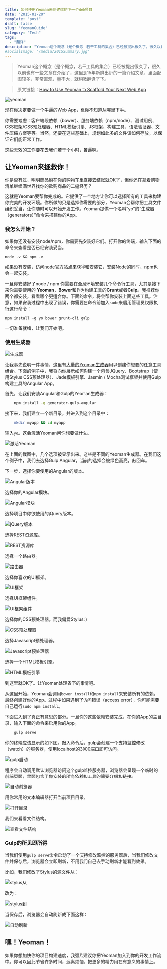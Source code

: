 ```yaml
---
title: 如何使用Yeoman来创建你的下一个Web项目
date: "2015-01-20"
template: "post"
draft: false
slug: "YeomanGuide"
category: "Tech"
tags:
  - "翻译"
description: "Yeoman这个概念（是个概念，若干工具的集合）已经被提出很久了，很久以前也有一些文章在介绍了，这里是15年新鲜出炉的一篇介绍文章，里面配图较多，非常直观，量不大，就稍微翻译了下。"
#socialImage: "/media/2015Summary.jpg"
---
```


> Yeoman这个概念（是个概念，若干工具的集合）已经被提出很久了，很久以前也有一些文章在介绍了，这里是15年新鲜出炉的一篇介绍文章，里面配图较多，非常直观，量不大，就稍微翻译了下。

> 原文链接：[How to Use Yeoman to Scaffold Your Next Web App](http://wes.is/2015/01/13/how-to-use-yeoman-to-scaffold-your-next-web-app/)

<!-- more -->

![yeoman](http://wes.is/content/images/2015/01/yeoman-logo.png)

现在你决定要做一个牛逼的Web App，但你不知道从哪里下手。

你需要考虑：客户端段依赖（bower）、服务端依赖（npm/node）、测试用例、CSS框架/CSS预处理器、HTML模板引擎、JS框架、构建工具、语法验证器、文件压缩方案等等。当然，还要在这些基础上，规划如此多的文件该如何存放，以保证它们能正常工作。

这些无效的工作要花去我们若干个小时，苦逼啊。

## 让Yeoman来拯救你！

你是否有过，明明商品躺在你的购物车里直接去结账就OK了，但你还在拿着购物清单继续满世界找你的欲购商品的二逼经历？

这就是Yeoman要帮你完成的。它提供了一个地方让你可以选择所有的工具来构建你完美的开发环境。你所做的只是选择你需要的部分，Yeoman会帮你把工具文件组织妥当，让你随时可以开始开发工作。Yeoman提供一个名叫“yo”的“生成器（generators）”命令来搭建你的App。

### 我怎么开始？

如果你还没有安装node/npm，你需要先安装好它们。打开你的终端，输入下面的命令来查看是否已经安装妥当。

    node -v && npm -v

如果没有安装，访问[node官方站点](http://nodejs.org/)来获得和安装它，安装Node的同时，[npm](https://www.npmjs.com/)也会一起安装。

一旦你安装好了node / npm 你需要在全局环境安装几个命令行工具，尤其是接下来你需要使用的 **Yeoman**，**Bower**和作为构建工具的**Grunt**或者**Gulp**。我推荐你两个都安装，看看哪个更适合你。下面的命令，将会帮你安装上面这些工具。注意，如果安装过程中出现了错误，你需要在命令前加入`sudo`来启用管理员权限执行这行命令：

    npm install -g yo bower grunt-cli gulp  

一切准备就绪，让我们开始吧。

### 使用生成器

![生成器](http://wes.is/content/images/2015/01/kickstarting-nodejs-projects-with-yeoman-5-638.jpg)

让我事先说明一件事情，这里有[大量的Yeoman生成器](http://yeoman.io/generators/)用以创建你想要的任意工具组合。下面的例子中，我将向你展示如何构建一个包含JQuery、Bootstrap（使用Stylus CSS预处理器）、Jade模板引擎、Jasmin / Mocha测试框架并使用Gulp构建工具的Angular App。

首先，让我们安装Angular和Gulp的Yeoman生成器：

```bash
    npm install -g generator-gulp-angular
```

接下来，我们建立一个新目录，并进入到这个目录中：

```bash
    mkdir myapp && cd myapp  
```

输入`yo`。这会激活Yeoman问你想要做什么。

![激活Yeoman](http://wes.is/content/images/2015/01/Screen-Shot-2015-01-13-at-12-28-37-AM-1.png)

在上面的截图中，几个选项被显示出来。这些是不同的Yeoman生成器。在我们这个例子中，我们去选择Gulp Angular，当前的选择会被绿色高亮，敲回车。

下一步，选择你要使用的Angular的版本。

![Angular版本](http://wes.is/content/images/2015/01/Screen-Shot-2015-01-13-at-12-32-42-AM.png)

选择你的Angular模块。

![Angular模块](http://wes.is/content/images/2015/01/Screen-Shot-2015-01-13-at-12-33-00-AM.png)

选择项目中你欲使用的jQuery版本。

![jQuery版本](http://wes.is/content/images/2015/01/Screen-Shot-2015-01-13-at-12-33-34-AM.png)

选择REST资源库。

![REST资源库](http://wes.is/content/images/2015/01/Screen-Shot-2015-01-13-at-12-36-53-AM.png)

选择一个路由器。

![路由器](http://wes.is/content/images/2015/01/Screen-Shot-2015-01-13-at-12-39-04-AM.png)

选择你喜欢的UI框架。

![UI框架](http://wes.is/content/images/2015/01/Screen-Shot-2015-01-13-at-12-39-53-AM.png)

选择UI框架组件。

![UI框架组件](http://wes.is/content/images/2015/01/Screen-Shot-2015-01-13-at-12-40-50-AM.png)

选择你的CSS预处理器。而我偏爱Stylus :)

![CSS预处理器](http://wes.is/content/images/2015/01/Screen-Shot-2015-01-13-at-12-41-52-AM.png)

选择Javascript预处理器。

![Javascript预处理器](http://wes.is/content/images/2015/01/Screen-Shot-2015-01-13-at-12-42-56-AM.png)

选择一个HTML模板引擎。

![HTML模板引擎](http://wes.is/content/images/2015/01/Screen-Shot-2015-01-13-at-12-44-20-AM.png)

到这里就OK了。让Yeoman处理省下的事情吧。

从这里开始，Yeoman会调用`bower install`和`npm install`来安装所有的依赖，最终创建好你的App。过程中如果遇到了访问错误（access error），你可能需要自己运行`sudo npm install`。

下面进入到了真正有意思的部分。一旦你的这些依赖安装完成，在你的App的主目录，输入下面的命令来启用你的App。

```bash
    gulp serve
```

你的终端应该显示的如下图。敲入命令后，gulp会创建一个支持监控修改（watch）的服务器，使用localhost的3000端口即可访问。

![gulp启动](http://wes.is/content/images/2015/01/Screen-Shot-2015-01-13-at-12-52-32-AM-1.png)

程序会自动调用默认浏览器访问这个gulp监控服务器，浏览器会呈现一个临时的前端页面，里面包含了你安装的所有依赖和工具的简要介绍和链接。

![自动浏览器](http://wes.is/content/images/2015/01/Screen-Shot-2015-01-13-at-1-05-41-AM-1.png)

用你常用的文本编辑器打开当前项目目录。

![打开目录](http://wes.is/content/images/2015/01/Screen-Shot-2015-01-13-at-1-08-08-AM.png)

我们来看看文件结构。

![查看文件结构](http://wes.is/content/images/2015/01/Screen-Shot-2015-01-13-at-1-10-09-AM-1.png)

### Gulp的所见即所得

当我们使用`gulp serve`命令启动了一个支持修改监控的服务器后，当我们修改文件并保存后，浏览器会立即刷新，不用我们自己去手动刷新才能看到效果。

比如，我们修改了Stylus的源文件从：

![stylus从](http://wes.is/content/images/2015/01/Screen-Shot-2015-01-13-at-1-19-55-AM.png)

改为：

![stylus到](http://wes.is/content/images/2015/01/Screen-Shot-2015-01-13-at-1-19-55-AM.png)

当保存后，浏览器会自动刷新成下面这样：

![自动刷新](http://wes.is/content/images/2015/01/Screen-Shot-2015-01-13-at-1-22-23-AM.png)

## 嘿！Yeoman！

如果你想加快你的项目构建速度，我强烈建议你把Yeoman加入到你的开发工作流中。你可以因此节省许多时间，远离烦恼。把更多的精力用在有意义的事情上。
